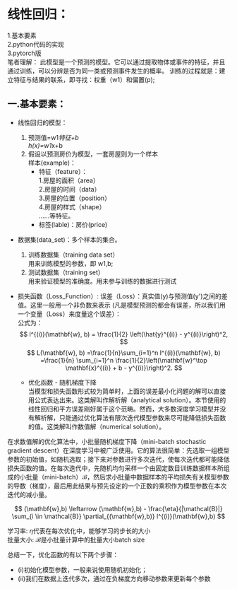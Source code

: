 # 线性回归：
  1.基本要素  
  2.python代码的实现  
  3.pytorch版  
  笔者理解：
  此模型是一个预测的模型。它可以通过提取物体或事件的特征，并且通过训练，可以分辨是否为同一类或预测事件发生的概率。
  训练的过程就是：建立特征与结果的联系，即寻找：权重（w1）和偏置(p);
  		
## 一.基本要素：
  * 线性回归的模型：  
	1. 预测值=w1*特征+b  
		h(x)=w1*x+b
	2. 假设以预测房价为模型，一套房屋则为一个样本  
		样本(example)：    
		  - 特征（feature）：  
			1.房屋的面积（area）  
			2.房屋的时间（data）  
			3.房屋的位置（position）  
			4.房屋的样式（shape）  
			......等特征。  
		  - 标签(lable)：房价(price)
  * 数据集(data_set)：多个样本的集合。  
	  1. 训练数据集（training data set）  
			 用来训练模型的参数，即 w1,b;
	  2. 测试数据集（training set）  	
			 用来验证模型的准确度。用未参与训练的数据进行测试
  * 损失函数（Loss_Function）:
  	 误差（Loss）：真实值(y)与预测值(y')之间的差值。这里一般用一个非负数来表示
  	(凡是模型预测的都会有误差，所以我们用一个变量（Loss）来度量这个误差）：  
	公式为：  
	$$
l^{(i)}(\mathbf{w}, b) = \frac{1}{2} \left(\hat{y}^{(i)} - y^{(i)}\right)^2,
$$  $$
L(\mathbf{w}, b) =\frac{1}{n}\sum_{i=1}^n l^{(i)}(\mathbf{w}, b) =\frac{1}{n} \sum_{i=1}^n \frac{1}{2}\left(\mathbf{w}^\top \mathbf{x}^{(i)} + b - y^{(i)}\right)^2.
$$

	* 优化函数 - 随机梯度下降  
当模型和损失函数形式较为简单时，上面的误差最小化问题的解可以直接用公式表达出来。这类解叫作解析解（analytical solution）。本节使用的线性回归和平方误差刚好属于这个范畴。然而，大多数深度学习模型并没有解析解，只能通过优化算法有限次迭代模型参数来尽可能降低损失函数的值。这类解叫作数值解（numerical solution）。

在求数值解的优化算法中，小批量随机梯度下降（mini-batch stochastic gradient descent）在深度学习中被广泛使用。它的算法很简单：先选取一组模型参数的初始值，如随机选取；接下来对参数进行多次迭代，使每次迭代都可能降低损失函数的值。在每次迭代中，先随机均匀采样一个由固定数目训练数据样本所组成的小批量（mini-batch）$\mathcal{B}$，然后求小批量中数据样本的平均损失有关模型参数的导数（梯度），最后用此结果与预先设定的一个正数的乘积作为模型参数在本次迭代的减小量。   

$$
(\mathbf{w},b) \leftarrow (\mathbf{w},b) - \frac{\eta}{|\mathcal{B}|} \sum_{i \in \mathcal{B}} \partial_{(\mathbf{w},b)} l^{(i)}(\mathbf{w},b)
$$
  
学习率: $\eta$代表在每次优化中，能够学习的步长的大小    
批量大小: $\mathcal{B}$是小批量计算中的批量大小batch size   

总结一下，优化函数的有以下两个步骤：

- (i)初始化模型参数，一般来说使用随机初始化；
- (ii)我们在数据上迭代多次，通过在负梯度方向移动参数来更新每个参数
